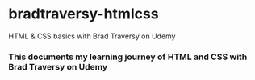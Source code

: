 # bradtraversy-htmlcss

HTML &amp; CSS basics with Brad Traversy on Udemy

### This documents my learning journey of HTML and CSS with Brad Traversy on Udemy
